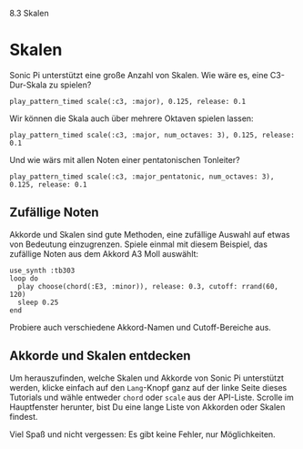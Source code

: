 8.3 Skalen

# Skalen

Sonic Pi unterstützt eine große Anzahl von Skalen. Wie wäre es, eine C3-Dur-Skala zu spielen?

```
play_pattern_timed scale(:c3, :major), 0.125, release: 0.1
```

Wir können die Skala auch über mehrere Oktaven spielen lassen:

```
play_pattern_timed scale(:c3, :major, num_octaves: 3), 0.125, release: 0.1
```

Und wie wärs mit allen Noten einer pentatonischen Tonleiter?

```
play_pattern_timed scale(:c3, :major_pentatonic, num_octaves: 3), 0.125, release: 0.1
```

## Zufällige Noten

Akkorde und Skalen sind gute Methoden, eine zufällige Auswahl auf etwas von Bedeutung einzugrenzen. Spiele einmal mit diesem Beispiel, das zufällige Noten aus dem Akkord A3 Moll auswählt:

```
use_synth :tb303
loop do
  play choose(chord(:E3, :minor)), release: 0.3, cutoff: rrand(60, 120)
  sleep 0.25
end
```

Probiere auch verschiedene Akkord-Namen und Cutoff-Bereiche aus.

## Akkorde und Skalen entdecken

Um herauszufinden, welche Skalen und Akkorde von Sonic Pi unterstützt werden, klicke einfach auf den `Lang`-Knopf ganz auf der linke Seite dieses Tutorials und wähle entweder `chord` oder `scale` aus der API-Liste. Scrolle im Hauptfenster herunter, bist Du eine lange Liste von Akkorden oder Skalen findest.

Viel Spaß und nicht vergessen: Es gibt keine Fehler, nur Möglichkeiten.
